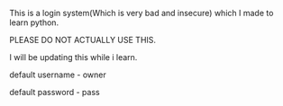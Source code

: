 This is a login system(Which is very bad and insecure) which I made to learn python.

PLEASE DO NOT ACTUALLY USE THIS.

I will be updating this while i learn.



default username - owner

default password - pass
